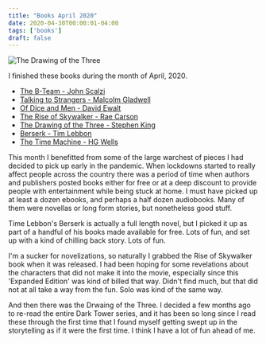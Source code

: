 ```yaml
---
title: "Books April 2020"
date: 2020-04-30T00:00:01-04:00
tags: ['books']
draft: false
---
```


<img src="https://i.gr-assets.com/images/S/compressed.photo.goodreads.com/books/1370918050l/5094.jpg" alt="The Drawing of the Three">

I finished these books during the month of April, 2020.

* [The B-Team - John Scalzi](https://www.goodreads.com/book/show/16180352-the-b-team)
* [Talking to Strangers - Malcolm Gladwell](https://www.goodreads.com/book/show/43848929-talking-to-strangers)
* [Of Dice and Men - David Ewalt](https://www.goodreads.com/book/show/15803047-of-dice-and-men)
* [The Rise of Skywalker - Rae Carson](https://www.goodreads.com/book/show/52306589-the-rise-of-skywalker)
* [The Drawing of the Three - Stephen King](https://www.goodreads.com/book/show/5094.The_Drawing_of_the_Three)
* [Berserk - Tim Lebbon](https://www.goodreads.com/book/show/152182.Berserk)
* [The Time Machine - HG Wells](https://www.goodreads.com/book/show/17136.The_Time_Machine_The_Invisible_Man)

This month I benefitted from some of the large warchest of pieces I had decided to pick up early in the pandemic. When lockdowns started to really affect people across the country there was a period of time when authors and publishers posted books either for free or at a deep discount to provide people with entertainment while being stuck at home. I must have picked up at least a dozen ebooks, and perhaps a half dozen audiobooks. Many of them were novellas or long form stories, but nonetheless good stuff.

Time Lebbon's Berserk is actually a full length novel, but I picked it up as part of a handful of his books made available for free. Lots of fun, and set up with a kind of chilling back story. Lots of fun.

I'm a sucker for novelizations, so naturally I grabbed the Rise of Skywalker book when it was released. I had been hoping for some revelations about the characters that did not make it into the movie, especially since this 'Expanded Edition' was kind of billed that way. Didn't find much, but that did not at all take a way from the fun. Solo was kind of the same way.

And then there was the Drwaing of the Three. I decided a few months ago to re-read the entire Dark Tower series, and it has been so long since I read these through the first time that I found myself getting swept up in the storytelling as if it were the first time. I think I have a lot of fun ahead of me.